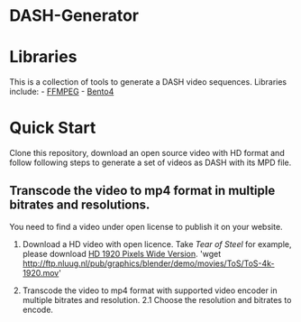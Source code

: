DASH-Generator
==============

# Libraries
This is a collection of tools to generate a DASH video sequences. 
Libraries include:
	- [FFMPEG](https://www.ffmpeg.org/)
	- [Bento4](http://www.bok.net/trac/bento4/wiki/MpegDash)

# Quick Start

Clone this repository, download an open source video with HD format and follow following steps to generate a set of videos as DASH with its MPD file.

## Transcode the video to mp4 format in multiple bitrates and resolutions.
You need to find a video under open license to publish it on your website. 
1.  Download a HD video with open licence.
Take *Tear of Steel* for example, please download [HD 1920 Pixels Wide Version](http://ftp.nluug.nl/pub/graphics/blender/demo/movies/ToS/ToS-4k-1920.mov).
'wget http://ftp.nluug.nl/pub/graphics/blender/demo/movies/ToS/ToS-4k-1920.mov'

2. Transcode the video to mp4 format with supported video encoder in multiple bitrates and resolution.
	2.1 Choose the resolution and bitrates to encode.




